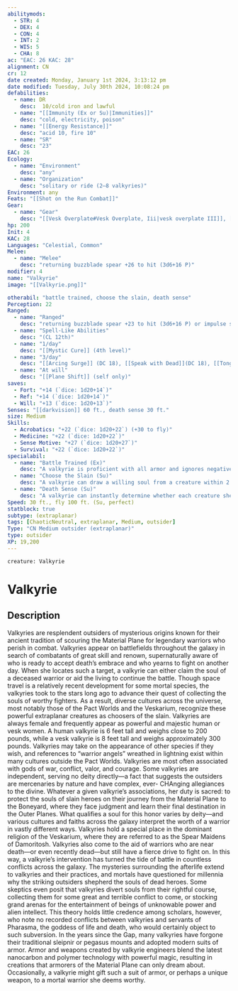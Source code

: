 ```yaml
---
abilitymods:
  - STR: 4
  - DEX: 4
  - CON: 4
  - INT: 2
  - WIS: 5
  - CHA: 8 
ac: "EAC: 26 KAC: 28" 
alignment: CN
cr: 12
date created: Monday, January 1st 2024, 3:13:12 pm
date modified: Tuesday, July 30th 2024, 10:08:24 pm
defabilities:
  - name: DR
    desc:  10/cold iron and lawful
  - name: "[[Immunity (Ex or Su)|Immunities]]"
    desc: "cold, electricity, poison"
  - name: "[[Energy Resistance]]"
    desc: "acid 10, fire 10"
  - name: "SR"
    desc: "23"
EAC: 26
Ecology:
  - name: "Environment"
    desc: "any"
  - name: "Organization"
    desc: "solitary or ride (2–8 valkyries)"
Environment: any
Feats: "[[Shot on the Run Combat]]"
Gear:
  - name: "Gear"
    desc: "[[Vesk Overplate#Vesk Overplate, Iii|vesk overplate III]], [[Returning]] [[Spear#Spear, Buzzblade|buzzblade spear]] with 2 [[Battery#Battery, High-capacity|High-capacity Batteries]] (40 charges each), [[Storm Coil#Storm Coil, Impulse|impulse storm coil]] with 2 [[Battery#Battery, Super-capacity|Super-capacity Batteries]] (80 charges each)"
hp: 200
Init: 4
KAC: 28
Languages: "Celestial, Common"
Melee:
  - name: "Melee"
    desc: "returning buzzblade spear +26 to hit (3d6+16 P)"
modifier: 4
name: "Valkyrie"
image: "[[Valkyrie.png]]"

otherabil: "battle trained, choose the slain, death sense"
Perception: 22
Ranged:
  - name: "Ranged"
    desc: "returning buzzblade spear +23 to hit (3d6+16 P) or impulse storm coil +23 to hit (4d6+12 E)"
  - name: "Spell-Like Abilities"
    desc: "(CL 12th)"
  - name: "1/day"
    desc: "[[Mystic Cure]] (4th level)"
  - name: "3/day"
    desc: "[[Arcing Surge]] (DC 18), [[Speak with Dead]](DC 18), [[Tongues]]"
  - name: "At will"
    desc: "[[Plane Shift]] (self only)"
saves:
  - Fort: "+14 (`dice: 1d20+14`)"
  - Ref: "+14 (`dice: 1d20+14`)"
  - Will: "+13 (`dice: 1d20+13`)" 
Senses: "[[darkvision]] 60 ft., death sense 30 ft."
size: Medium
Skills:
  - Acrobatics: "+22 (`dice: 1d20+22`) (+30 to fly)"
  - Medicine: "+22 (`dice: 1d20+22`)"
  - Sense Motive: "+27 (`dice: 1d20+27`)"
  - Survival: "+22 (`dice: 1d20+22`)" 
specialabil:
  - name: "Battle Trained (Ex)"
    desc: "A valkyrie is proficient with all armor and ignores negative speed adjustments from armor."
  - name: "Choose the Slain (Su)"
    desc: "A valkyrie can draw a willing soul from a creature within 2 rounds of that creature’s death and store it in her spear. A soul stored this way can’t be returned through magical or technological means, such as raise dead or a [[Regeneration Ex]] table, unless the spear is first destroyed."
  - name: "Death Sense (Su)"
    desc: "A valkyrie can instantly determine whether each creature she can see within 30 feet is dead, dying, healthy, undead, or [[Unliving Ex|unliving]] (such as a technological construct) and how many Resolve Points the creature currently has."
Speed: 30 ft., fly 100 ft. (Su, perfect) 
statblock: true
subtype: (extraplanar)
tags: [ChaoticNeutral, extraplanar, Medium, outsider]
Type: "CN Medium outsider (extraplanar)"
type: outsider
XP: 19,200 
---
```


```statblock
creature: Valkyrie
```

# Valkyrie

## Description

Valkyries are resplendent outsiders of mysterious origins known for their ancient tradition of scouring the Material Plane for legendary warriors who perish in combat. Valkyries appear on battlefields throughout the galaxy in search of combatants of great skill and renown, supernaturally aware of who is ready to accept death’s embrace and who yearns to fight on another day. When she locates such a target, a valkyrie can either claim the soul of a deceased warrior or aid the living to continue the battle. Though space travel is a relatively recent development for some mortal species, the valkyries took to the stars long ago to advance their quest of collecting the souls of worthy fighters. As a result, diverse cultures across the universe, most notably those of the Pact Worlds and the Veskarium, recognize these powerful extraplanar creatures as choosers of the slain.
Valkyries are always female and frequently appear as powerful and majestic human or vesk women. A human valkyrie is 6 feet tall and weighs close to 200 pounds, while a vesk valkyrie is 8 feet tall and weighs approximately 300 pounds. Valkyries may take on the appearance of other species if they wish, and references to “warrior angels” wreathed in lightning exist within many cultures outside the Pact Worlds.
Valkyries are most often associated with gods of war, conflict, valor, and courage. Some valkyries are independent, serving no deity directly—a fact that suggests the outsiders are mercenaries by nature and have complex, ever- CHAnging allegiances to the divine. Whatever a given valkyrie’s associations, her duty is sacred: to protect the souls of slain heroes on their journey from the Material Plane to the Boneyard, where they face judgment and learn their final destination in the Outer Planes. What qualifies a soul for this honor varies by deity—and various cultures and faiths across the galaxy interpret the worth of a warrior in vastly different ways. Valkyries hold a special place in the dominant religion of the Veskarium, where they are referred to as the Spear Maidens of Damoritosh.
Valkyries also come to the aid of warriors who are near death—or even recently dead—but still have a fierce drive to fight on. In this way, a valkyrie’s intervention has turned the tide of battle in countless conflicts across the galaxy.
The mysteries surrounding the afterlife extend to valkyries and their practices, and mortals have questioned for millennia why the striking outsiders shepherd the souls of dead heroes. Some skeptics even posit that valkyries divert souls from their rightful course, collecting them for some great and terrible conflict to come, or stocking grand arenas for the entertainment of beings of unknowable power and alien intellect. This theory holds little credence among scholars, however, who note no recorded conflicts between valkyries and servants of Pharasma, the goddess of life and death, who would certainly object to such subversion.
In the years since the Gap, many valkyries have forgone their traditional sleipnir or pegasus mounts and adopted modern suits of armor. Armor and weapons created by valkyrie engineers blend the latest nanocarbon and polymer technology with powerful magic, resulting in creations that armorers of the Material Plane can only dream about. Occasionally, a valkyrie might gift such a suit of armor, or perhaps a unique weapon, to a mortal warrior she deems worthy.
